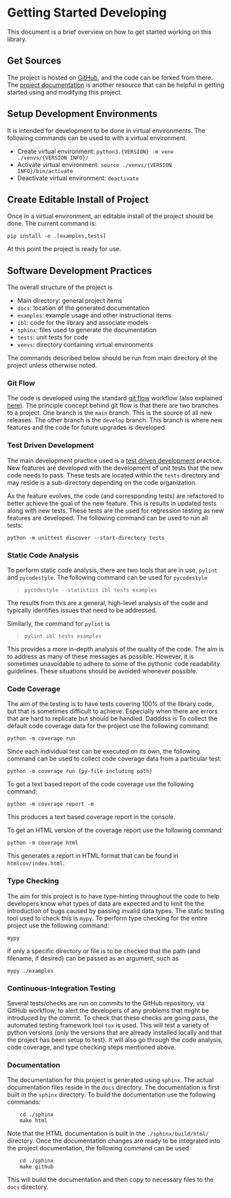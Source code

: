 # Getting Started Developing
This document is a brief overview on how to get started working on this library.

## Get Sources
The project is hosted on [GitHub](https://github.com/ddmarshall/IBL), and the code can be forked from there.
The [project documentation](https://ddmarshall.github.io/IBL/index.html) is another resource that can be helpful in getting started using and modifying this project.

## Setup Development Environments
It is intended for development to be done in virtual environments.
The following commands can be used to with a virtual environment.

  * Create virtual environment:  `python3.{VERSION} -m venv ./venvs/{VERSION INFO}/`
  * Activate virtual environment: `source ./venvs/{VERSION INFO}/bin/activate`
  * Deactivate virtual environment: `deactivate`

## Create Editable Install of Project
Once in a virtual environment, an editable install of the project should be done.
The current command is:
```
pip install -e .[examples,tests]
```

At this point the project is ready for use.

## Software Development Practices
The overall structure of the project is

  * Main directory: general project items
  * `docs`: location of the generated documentation
  * `examples`: example usage and other instructional items
  * `ibl`: code for the library and associate models
  * `sphinx`: files used to generate the documentation
  * `tests`: unit tests for code
  * `venvs`: directory containing virtual environments

The commands described below should be run from main directory of the project unless otherwise noted.

### Git Flow
The code is developed using the standard [git flow](https://nvie.com/posts/a-successful-git-branching-model/) workflow (also explained [here](https://jeffkreeftmeijer.com/git-flow/)).
The principle concept behind git flow is that there are two branches to a project.
One branch is the `main` branch.
This is the source of all new releases.
The other branch is the `develop` branch.
This branch is where new features and the code for future upgrades is developed.

### Test Driven Development
The main development practice used is a [test driven development](https://en.wikipedia.org/wiki/Test-driven_development) practice.
New features are developed with the development of unit tests that the new code needs to pass.
These tests are located within the `tests` directory and may reside is a sub-directory depending on the code organization.

As the feature evolves, the code (and corresponding tests) are refactored to better achieve the goal of the new feature.
This is results in updated tests along with new tests.
These tests are the used for regression testing as new features are developed.
The following command can be used to run all tests:
```
python -m unittest discover --start-directory tests
```

### Static Code Analysis
To perform static code analysis, there are two tools that are in use, `pylint` and `pycodestyle`.
The following command can be used for `pycodestyle`
> `pycodestyle --statistics ibl tests examples`

The results from this are a general, high-level analysis of the code and typically identifies issues that need to be addressed.

Similarly, the command for `pylint` is
> `pylint ibl tests examples`

This provides a more in-depth analysis of the quality of the code.
The aim is to address as many of these messages as possible.
However, it is sometimes unavoidable to adhere to some of the pythonic code readability guidelines.
These situations should be avoided whenever possible.

### Code Coverage
The aim of the testing is to have tests covering 100% of the library code, but that is sometimes difficult to achieve.
Especially when there are errors that are hard to replicate but should be handled. Dadddss is 
To collect the default code coverage data for the project use the following command:
```
python -m coverage run
```

Since each individual test can be executed on its own, the following command can be used to collect code coverage data from a particular test:
```
python -m coverage run {py-file including path}
```

To get a text based report of the code coverage use the following command:
```
python -m coverage report -m
```

This produces a text based coverage report in the console.

To get an HTML version of the coverage report use the following command:
```
python -m coverage html
```

This generates a report in HTML format that can be found in `htmlcov/index.html`.

### Type Checking
The aim for this project is to have type-hinting throughout the code to help developers know what types of data are expected and to limit the the introduction of bugs caused by passing invalid data types.
The static testing tool used to check this is `mypy`.
To perform type checking for the entire project use the following command:
```
mypy
```

If only a specific directory or file is to be checked that the path (and filename, if desired) can be passed as an argument, such as
```
mypy ./examples
```

### Continuous-Integration Testing
Several tests/checks are run on commits to the GitHub repository, via GitHub workflow, to alert the developers of any problems that might be introduced by the commit.
To check that these checks are going pass, the automated testing framework tool `tox` is used.
This will test a variety of python versions (only the versions that are already installed locally and that the project has been setup to test).
It will also go through the code analysis, code coverage, and type checking steps mentioned above.

### Documentation
The documentation for this project is generated using `sphinx`.
The actual documentation files reside in the `docs` directory.
The documentation is first built in the `sphinx` directory.
To build the documentation use the following commands:
```
    cd ./sphinx
    make html
```

Note that the HTML documentation is built in the `./sphinx/build/html/` directory.
Once the documentation changes are ready to be integrated into the project documentation, the following command can be used
```
    cd ./sphinx
    make github
```
This will build the documentation and then copy to necessary files to the `docs` directory.

